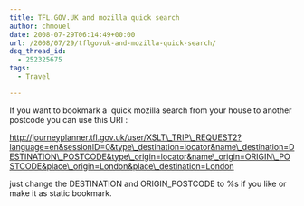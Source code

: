 ```yaml
---
title: TFL.GOV.UK and mozilla quick search
author: chmouel
date: 2008-07-29T06:14:49+00:00
url: /2008/07/29/tflgovuk-and-mozilla-quick-search/
dsq_thread_id:
  - 252325675
tags:
  - Travel

---
```

If you want to bookmark a  quick mozilla search from your house to another postcode you can use this URI :

http://journeyplanner.tfl.gov.uk/user/XSLT\_TRIP\_REQUEST2?language=en&sessionID=0&type\_destination=locator&name\_destination=DESTINATION\_POSTCODE&type\_origin=locator&name\_origin=ORIGIN\_POSTCODE&place\_origin=London&place\_destination=London

just change the DESTINATION and ORIGIN_POSTCODE to %s if you like or make it as static bookmark.